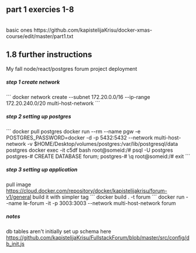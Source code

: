 
## part 1 exercies 1-8
</br>
basic ones https://github.com/kapistelijaKrisu/docker-xmas-course/edit/master/part1.txt

## 1.8 further instructions

My fall node/react/postgres forum project deployment

##### step 1 create network  
´´´ docker network create --subnet 172.20.0.0/16 --ip-range 172.20.240.0/20 multi-host-network ´´´  
##### step 2 setting up postgres
´´´ 
docker pull postgres
docker run --rm --name pgw -e POSTGRES_PASSWORD=docker -d -p 5432:5432 --network multi-host-network -v $HOME/Desktop/volumes/postgres:/var/lib/postgresql/data postgres
docker exec -it c5df bash
root@someid:/# psql -U postgres
postgres-# CREATE DATABASE forum;
postgres-# \q
root@someid:/# exit
´´´
##### step 3 setting up application
pull image https://cloud.docker.com/repository/docker/kapistelijakrisu/forum-v1/general
build it with simpler tag ´´´ docker build . -t forum ´´´
docker run --name le-forum -it -p 3003:3003 --network multi-host-network forum

##### notes
db tables aren't initially set up
schema here https://github.com/kapistelijaKrisu/FullstackForum/blob/master/src/config/db_init.js
